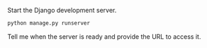 Start the Django development server.

```bash
python manage.py runserver
```

Tell me when the server is ready and provide the URL to access it.
